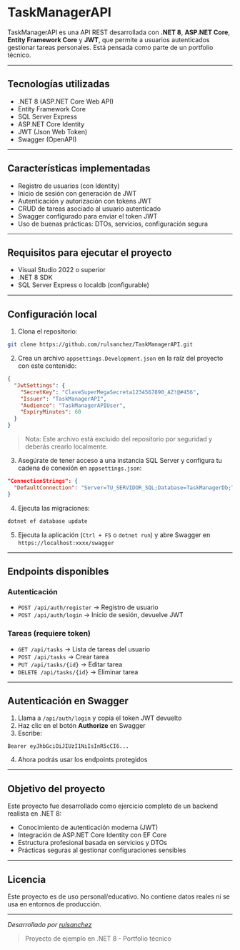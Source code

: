 ﻿# TaskManagerAPI

TaskManagerAPI es una API REST desarrollada con **.NET 8**, **ASP.NET Core**, **Entity Framework Core** y **JWT**, que permite a usuarios autenticados gestionar tareas personales. Está pensada como parte de un portfolio técnico.

---
   
## Tecnologías utilizadas

* .NET 8 (ASP.NET Core Web API)
* Entity Framework Core
* SQL Server Express
* ASP.NET Core Identity
* JWT (Json Web Token)
* Swagger (OpenAPI)

---

## Características implementadas

* Registro de usuarios (con Identity)
* Inicio de sesión con generación de JWT
* Autenticación y autorización con tokens JWT
* CRUD de tareas asociado al usuario autenticado
* Swagger configurado para enviar el token JWT
* Uso de buenas prácticas: DTOs, servicios, configuración segura

---

##  Requisitos para ejecutar el proyecto

* Visual Studio 2022 o superior
* .NET 8 SDK
* SQL Server Express o localdb (configurable)

---

##  Configuración local

1. Clona el repositorio:

```bash
git clone https://github.com/rulsanchez/TaskManagerAPI.git
```

2. Crea un archivo `appsettings.Development.json` en la raíz del proyecto con este contenido:

```json
{
  "JwtSettings": {
    "SecretKey": "ClaveSuperMegaSecreta1234567890_AZ!@#456",
    "Issuer": "TaskManagerAPI",
    "Audience": "TaskManagerAPIUser",
    "ExpiryMinutes": 60
  }
}
```

> Nota: Este archivo está excluido del repositorio por seguridad y deberás crearlo localmente.

3. Asegúrate de tener acceso a una instancia SQL Server y configura tu cadena de conexión en `appsettings.json`:

```json
"ConnectionStrings": {
  "DefaultConnection": "Server=TU_SERVIDOR_SQL;Database=TaskManagerDb;Trusted_Connection=True;TrustServerCertificate=True"
}
```

4. Ejecuta las migraciones:

```bash
dotnet ef database update
```

5. Ejecuta la aplicación (`Ctrl + F5` o `dotnet run`) y abre Swagger en `https://localhost:xxxx/swagger`

---

## Endpoints disponibles

### Autenticación

* `POST /api/auth/register` → Registro de usuario
* `POST /api/auth/login` → Inicio de sesión, devuelve JWT

### Tareas (requiere token)

* `GET /api/tasks` → Lista de tareas del usuario
* `POST /api/tasks` → Crear tarea
* `PUT /api/tasks/{id}` → Editar tarea
* `DELETE /api/tasks/{id}` → Eliminar tarea

---

##  Autenticación en Swagger

1. Llama a `/api/auth/login` y copia el token JWT devuelto
2. Haz clic en el botón **Authorize** en Swagger
3. Escribe:

```
Bearer eyJhbGciOiJIUzI1NiIsInR5cCI6...
```

4. Ahora podrás usar los endpoints protegidos

---

##  Objetivo del proyecto

Este proyecto fue desarrollado como ejercicio completo de un backend realista en .NET 8:

* Conocimiento de autenticación moderna (JWT)
* Integración de ASP.NET Core Identity con EF Core
* Estructura profesional basada en servicios y DTOs
* Prácticas seguras al gestionar configuraciones sensibles

---

##  Licencia

Este proyecto es de uso personal/educativo. No contiene datos reales ni se usa en entornos de producción.

---

*Desarrollado por [rulsanchez](https://github.com/rulsanchez)*
> Proyecto de ejemplo en .NET 8 - Portfolio técnico
